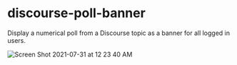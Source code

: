 # discourse-poll-banner

Display a numerical poll from a Discourse topic as a banner for all logged in users. 

![Screen Shot 2021-07-31 at 12 23 40 AM](https://user-images.githubusercontent.com/1681963/127728499-86d09ce4-dfdf-4953-9829-1dafb13d5202.png)
